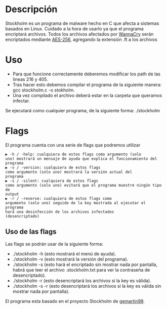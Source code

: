 <h1>Descripción</h1>
Stockholm es un programa de malware hecho en C que afecta a sistemas basados en Linux. Cuidado a la hora de usarlo ya que el programa encriptará archivos. Todos los archivos afectados por <a href="https://es.wikipedia.org/wiki/WannaCry">WannaCry</a> serán encriptados mediante <a href="https://es.wikipedia.org/wiki/Advanced_Encryption_Standard">AES-256</a>, agregando la extensión .ft a los archivos

<h1>Uso</h1>
<ul>
<li>Para que funcione correctamente deberemos modificar los path de las lineas 216 y 405.</li>
<li>Tras hacer esto debemos compilar el programa de la siguiente manera: gcc stockholm.c -o stokholm.</li>
<li>Una vez compilado el archivo deberá estar en la carpeta que queramos infectar.</li>
</ul>
<p>Se ejecutará como cualquier programa, de la siguiente forma: ./stockholm</p>

<h1>Flags</h1>
El programa cuenta con una serie de flags que podremos utilizar

<code>▶ -h / -help: cualquiera de estos flags como argumento (solo uno) mostrará un mensaje de ayuda que explica el funcionamiento del programa </code></br>
<code>▶ -v / -version: cualquiera de estos flags como argumento (solo uno) mostrará la versión actual del programa</code></br>
<code>▶ -s / -silent: cualquiera de estos flags como argumento (solo uno) evitará que el programa muestre ningún tipo de output</code></br>
<code>▶ -r / -reverse: cualquiera de estos flags como argumento (solo uno) seguido de la key mostrada al ejecutar el programa hará una desinfección de los archivos infectados (desencriptado)</code></br>

<h2>Uso de las flags</h2>
<p>Las flags se podrán usar de la siguiente forma:</p>
<ul>
<li>./stockholm -h (esto mostrará el menú de ayuda).</li>
<li>./stockholm -v (esto mostrará la versión del programa).</li>
<li>./stockholm -s (esto hará el encriptado sin mostrar nada por pantalla, habrá que leer el archivo .stockholm.txt para ver la contraseña de desencriptado).</li>
<li>./stockholm -r <key> (esto desencriptará los archivos si la key es válida).</li>
<li>./stockholm -s -r <key> (esto desencriptará los archivos si la key es válida sin mostrar nada por pantalla).</li>
</ul>

El programa esta basado en el proyecto Stockholm de <a href="https://github.com/gemartin99">gemartin99</a>.
